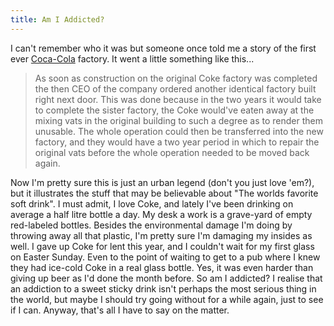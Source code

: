 ```yaml
---
title: Am I Addicted?
---
```

I can't remember who it was but someone once told me a story of the first ever [Coca-Cola](http://en.wikipedia.org/wiki/Coca-Cola) factory. It went a little something like this...

> As soon as construction on the original Coke factory was completed the then CEO of the company ordered another identical factory built right next door. This was done because in the two years it would take to complete the sister factory, the Coke would've eaten away at the mixing vats in the original building to such a degree as to render them unusable. The whole operation could then be transferred into the new factory, and they would have a two year period in which to repair the original vats before the whole operation needed to be moved back again.

 Now I'm pretty sure this is just an urban legend (don't you just love 'em?), but it illustrates the stuff that may be believable about "The worlds favorite soft drink". I must admit, I love Coke, and lately I've been drinking on average a half litre bottle a day. My desk a work is a grave-yard of empty red-labeled bottles. Besides the environmental damage I'm doing by throwing away all that plastic, I'm pretty sure I'm damaging my insides as well. I gave up Coke for lent this year, and I couldn't wait for my first glass on Easter Sunday. Even to the point of waiting to get to a pub where I knew they had ice-cold Coke in a real glass bottle. Yes, it was even harder than giving up beer as I'd done the month before. So am I addicted? I realise that an addiction to a sweet sticky drink isn't perhaps the most serious thing in the world, but maybe I should try going without for a while again, just to see if I can. Anyway, that's all I have to say on the matter.